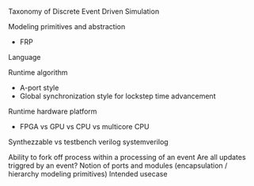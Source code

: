Taxonomy of Discrete Event Driven Simulation

Modeling primitives and abstraction
  - FRP

Language

Runtime algorithm
  - A-port style
  - Global synchronization style for lockstep time advancement

Runtime hardware platform
- FPGA vs GPU vs CPU vs multicore CPU

Synthezzable vs testbench verilog
systemverilog

Ability to fork off process within a processing of an event
Are all updates triggred by an event?
Notion of ports and modules (encapsulation / hierarchy modeling primitives)
Intended usecase
